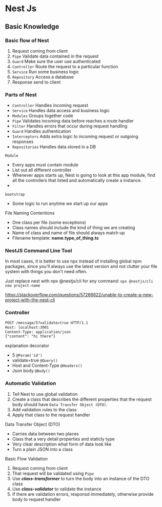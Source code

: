 # Nest Js

## Basic Knowledge

### Basic flow of Nest

1. Request coming from client
1. `Pipe` Validate data contained in the request
1. `Guard` Make sure the user use authenticated
1. `Controller` Route the request to a particular function
1. `Service` Run some business logic
1. `Repository` Access a database
1. Response send to client

### Parts of Nest

- `Controller` Handles incoming request
- `Service` Handles data access and business logic
- `Modules` Groups together code
- `Pipe` Validates incoming data before reaches a route handler
- `Filter` Handles errors that occur during request handling
- `Guard` Handles authentication
- `Interceptors` Adds extra logic to incoming request or outgoing responses
- `Repositories` Handles data stored in a DB

`Module`

- Every apps must contain module
- List out all different controller
- Whenever apps starts up, Nest is going to look at this app module, find all the controllers that listed and automatically create a instance.
-  

`bootstrap`

- Some logic to run anytime we start up our apps

File Naming Contentions

- One class per file (some exceptions)
- Class names should include the kind of thing we are creating
- Name of class and name of file should always match up
- Filename template: **name.type_of_thing.ts**

### NestJS Command Line Tool

In most cases, it is better to use npx instead of installing global npm packages, since you'll always use the latest version and not clutter your file system with things you don't need often.

Just replace nest with npx @nestjs/cli for any command: `npx @nestjs/cli new project-name`

<https://stackoverflow.com/questions/57266622/unable-to-create-a-new-project-with-the-nest-cli>

### Controller

```txt
POST /message/5?validate=true HTTP/1.1
Host: localhost:3001
Content-Type: application/json
{"content": "hi there"}
```

explanation decorator

- 5 `@Param('id')`
- validate=true `@Query()`
- Host and Content-Type `@Headers()`
- Json body `@Body()`

### Automatic Validation

1. Tell Nest to use global validation
1. Create a class that describes the different properties that the request body should have `Data Transfer Object (DTO)`.
1. Add validation rules to the class
1. Apply that class to the request handler

Data Transfer Object (DTO)

- Carries data between two places
- Class that a very detail properties and staticly type
- Very clear description what form of data look like
- Turn a plain JSON into a class

Basic Flow Validation

1. Request coming from client
1. That request will be validated using `Pipe`
1. Use ***class-transformer*** to turn the body  into an instance of the DTO class
1. Use ***class-validator*** to validate the instance
1. If there are validation errors, responsd immediately, otherwise provide body to request handler
